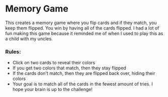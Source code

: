 # Memory Game
This creates a memory game where you flip cards and if they match, you keep them flipped. You win by having all of the cards flipped. I had a lot of fun making this game because it reminded me of when I used to play this as a child with my uncles.
### Rules:
- Click on two cards to reveal their colors
- If you get two colors that match, then they stay flipped
- If the cards don't match, then they are flipped back over, hiding their colors
- Your goal is to match all of the cards in the fewest amount of tries. I hope your brain is up to the challenge!
